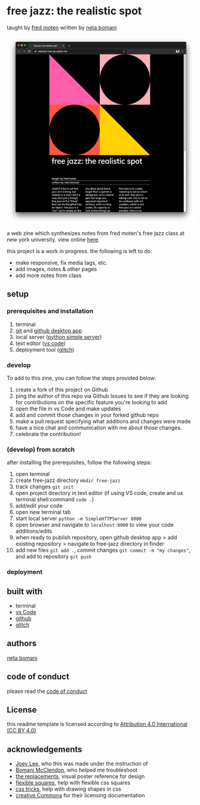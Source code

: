 <!-- Every README should start with an H1 -->
# free jazz: the realistic spot
taught by [fred moten](https://tisch.nyu.edu/about/directory/performance-studies/fred-moten)
written by [neta bomani](https://netabomani.com)

![a screenshot of the webpage, which is stylized in minimal swiss design](screenshot.png)

<!-- A one sentence description of the project or assignment -->
a web zine which synthesizes notes from fred moten's free jazz class at new york university. 
view online [here](https://netanoir-free-jazz.glitch.me/). 

this project is a work in progress. the following is left to do:
* make responsive, fix media tags, etc.
* add images, notes & other pages
* add more notes from class

<!-- It is essential to describe how to set up your project -->
## setup

<!-- Any knowledge or tools you will need before hand -->
### prerequisites and installation

1. terminal
2. [git](https://git-scm.com/downloads) and [github desktop app](https://desktop.github.com/)
3. local server ([python simple server](https://docs.python.org/2/library/simplehttpserver.html))
3. text editor ([vs code](https://code.visualstudio.com/))
4. deployment tool ([glitch](https://glitch.me))

<!-- Write instructions on how to start working on your project -->
### develop

To add to this zine, you can follow the steps provided below:
1. create a fork of this project on Github
2. ping the author of this repo via Github Issues to see if they are looking for contributions on the specific feature you're looking to add
3. open the file in vs Code and make updates 
4. add and commit those changes in your forked github repo
5. make a pull request specifying what additions and changes were made
6. have a nice chat and communication with me about those changes. 
7. celebrate the contribution! 

### (develop) from scratch
after installing the prerequisites, follow the following steps:
1. open terminal
2. create free-jazz directory `mkdir free-jazz`
3. track changes `git init `
4. open project directory in text editor (if using VS code, create and us terminal shell command `code .`)
5. add/edit your code
6. open new terminal tab
7. start local server `python -m SimpleHTTPServer 8000`
8. open browser and navigate to `localhost:8000` to view your code additions/edits
8. when ready to publish repository, open github desktop app > add existing repository > navigate to free-jazz directory in finder
9. add new files `git add .`, commit changes `git commit -m "my changes"`, and add to repository `git push`

<!-- Notes about the deployment -->
### deployment

## built with

* terminal
* [vs Code](https://code.visualstudio.com/)
* [github](https://github.com) 
* [glitch](https://glitch.me)

## authors

[neta bomani](https://netabomani.com)

## code of conduct

please read the [code of conduct](https://www.mozilla.org/en-US/about/governance/policies/participation/) 

## License

this readme template is licensed according to [Attribution 4.0 International (CC BY 4.0) ](https://creativecommons.org/licenses/by/4.0/)

<!-- thank and reference all the things that made your project happen -->
## acknowledgements

* [Joey Lee](https://jk-lee.com/), who this was made under the instruction of 
* [Bomani McClendon](https://bomani.xyz), who helped me troubleshoot
* [the replacements](https://www.swissted.com/products/the-replacements-at-cabaret-metro-1985), visual poster reference for design
* [flexible squares](https://codepen.io/stevemckinney/pen/dGzXwO), help with flexible css squares
* [css tricks](https://css-tricks.com/the-shapes-of-css/), help with drawing shapes in css
* [creative Commons](https://creativecommons.org/licenses/by/4.0/) for their licensing documentation
